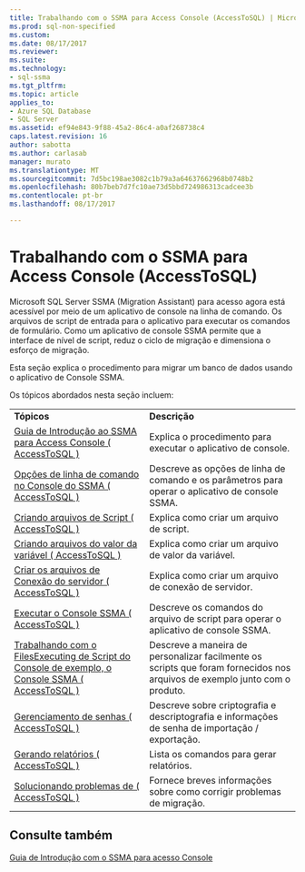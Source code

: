 ```yaml
---
title: Trabalhando com o SSMA para Access Console (AccessToSQL) | Microsoft Docs
ms.prod: sql-non-specified
ms.custom: 
ms.date: 08/17/2017
ms.reviewer: 
ms.suite: 
ms.technology:
- sql-ssma
ms.tgt_pltfrm: 
ms.topic: article
applies_to:
- Azure SQL Database
- SQL Server
ms.assetid: ef94e843-9f88-45a2-86c4-a0af268738c4
caps.latest.revision: 16
author: sabotta
ms.author: carlasab
manager: murato
ms.translationtype: MT
ms.sourcegitcommit: 7d5bc198ae3082c1b79a3a64637662968b0748b2
ms.openlocfilehash: 80b7beb7d7fc10ae73d5bbd724986313cadcee3b
ms.contentlocale: pt-br
ms.lasthandoff: 08/17/2017

---
```

# <a name="working-with-ssma-for-access-console-accesstosql"></a>Trabalhando com o SSMA para Access Console (AccessToSQL)
Microsoft SQL Server SSMA (Migration Assistant) para acesso agora está acessível por meio de um aplicativo de console na linha de comando. Os arquivos de script de entrada para o aplicativo para executar os comandos de formulário. Como um aplicativo de console SSMA permite que a interface de nível de script, reduz o ciclo de migração e dimensiona o esforço de migração.  
  
Esta seção explica o procedimento para migrar um banco de dados usando o aplicativo de Console SSMA.  
  
Os tópicos abordados nesta seção incluem:  
  
|||  
|-|-|  
|**Tópicos**|**Descrição**|  
|[Guia de Introdução ao SSMA para Access Console &#40; AccessToSQL &#41;](../../ssma/access/getting-started-with-ssma-for-access-console-accesstosql.md)|Explica o procedimento para executar o aplicativo de console.|  
|[Opções de linha de comando no Console do SSMA &#40; AccessToSQL &#41;](../../ssma/access/command-line-options-in-ssma-console-accesstosql.md)|Descreve as opções de linha de comando e os parâmetros para operar o aplicativo de console SSMA.|  
|[Criando arquivos de Script &#40; AccessToSQL &#41;](../../ssma/access/creating-script-files-accesstosql.md)|Explica como criar um arquivo de script.|  
|[Criando arquivos do valor da variável &#40; AccessToSQL &#41;](../../ssma/access/creating-variable-value-files-accesstosql.md)|Explica como criar um arquivo de valor da variável.|  
|[Criar os arquivos de Conexão do servidor &#40; AccessToSQL &#41;](../../ssma/access/creating-the-server-connection-files-accesstosql.md)|Explica como criar um arquivo de conexão de servidor.|  
|[Executar o Console SSMA &#40; AccessToSQL &#41;](../../ssma/access/executing-the-ssma-console-accesstosql.md)|Descreve os comandos do arquivo de script para operar o aplicativo de console SSMA.|  
|[Trabalhando com o FilesExecuting de Script do Console de exemplo, o Console SSMA &#40; AccessToSQL &#41;](../../ssma/access/working-sample-console-script-filesexecuting-ssma-console-accesstosql.md)|Descreve a maneira de personalizar facilmente os scripts que foram fornecidos nos arquivos de exemplo junto com o produto.|  
|[Gerenciamento de senhas &#40; AccessToSQL &#41;](../../ssma/access/managing-passwords-accesstosql.md)|Descreve sobre criptografia e descriptografia e informações de senha de importação / exportação.|  
|[Gerando relatórios &#40; AccessToSQL &#41;](../../ssma/access/generating-reports-accesstosql.md)|Lista os comandos para gerar relatórios.|  
|[Solucionando problemas de &#40; AccessToSQL &#41;](../../ssma/access/troubleshooting-accesstosql.md)|Fornece breves informações sobre como corrigir problemas de migração.|  
  
## <a name="see-also"></a>Consulte também  
[Guia de Introdução com o SSMA para acesso Console](http://msdn.microsoft.com/8585ec16-7e0a-483a-b250-adab9b9232a3)  
  

